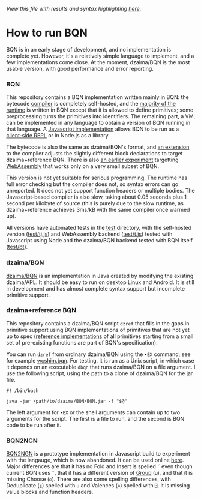 *View this file with results and syntax highlighting [here](https://mlochbaum.github.io/BQN/running.html).*

# How to run BQN

BQN is in an early stage of development, and no implementation is complete yet. However, it's a relatively simple language to implement, and a few implementations come close. At the moment, dzaima/BQN is the most usable version, with good performance and error reporting.

### BQN

This repository contains a BQN implementation written mainly in BQN: the bytecode [compiler](src/c.bqn) is completely self-hosted, and the [majority of the runtime](src/r.bqn) is written in BQN except that it is allowed to define primitives; some preprocessing turns the primitives into identifiers. The remaining part, a VM, can be implemented in any language to obtain a version of BQN running in that language. A [Javascript implementation](docs/bqn.js) allows BQN to be run as a [client-side REPL](https://mlochbaum.github.io/BQN/try.html) or in Node.js as a library.

The bytecode is also the same as dzaima/BQN's format, and [an extension](dc.bqn) to the compiler adjusts the slightly different block declarations to target dzaima+reference BQN. There is also [an earlier experiment](wc.bqn) targetting [WebAssembly](https://en.wikipedia.org/wiki/WebAssembly) that works only on a very small subset of BQN.

This version is not yet suitable for serious programming. The runtime has full error checking but the compiler does not, so syntax errors can go unreported. It does not yet support function headers or multiple bodies. The Javascript-based compiler is also slow, taking about 0.05 seconds plus 1 second per kilobyte of source (this is purely due to the slow runtime, as dzaima+reference achieves 3ms/kB with the same compiler once warmed up).

All versions have automated tests in the [test](test/) directory, with the self-hosted version ([test/tj.js](test/tj.js)) and WebAssembly backend  ([test/t.js](test/t.js)) tested with Javascript using Node and the dzaima/BQN backend tested with BQN itself ([test/bt](test/bt)).

### dzaima/BQN

[dzaima/BQN](https://github.com/dzaima/BQN/) is an implementation in Java created by modifying the existing dzaima/APL. It should be easy to run on desktop Linux and Android. It is still in development and has almost complete syntax support but incomplete primitive support.

### dzaima+reference BQN

This repository contains a dzaima/BQN script `dzref` that fills in the gaps in primitive support using BQN implementations of primitives that are not yet up to spec ([reference implementations](spec/reference.bqn) of all primitives starting from a small set of pre-existing functions are part of BQN's specification).

You can run `dzref` from ordinary dzaima/BQN using the `•EX` command; see for example [wcshim.bqn](wcshim.bqn). For testing, it is run as a Unix script, in which case it depends on an executable `dbqn` that runs dzaima/BQN on a file argument. I use the following script, using the path to a clone of dzaima/BQN for the jar file.

    #! /bin/bash
    
    java -jar /path/to/dzaima/BQN/BQN.jar -f "$@"

The left argument for `•EX` or the shell arguments can contain up to two arguments for the script. The first is a file to run, and the second is BQN code to be run after it.

### BQN2NGN

[BQN2NGN](https://github.com/mlochbaum/BQN2NGN) is a prototype implementation in Javascript build to experiment with the langauge, which is now abandoned. It can be used online [here](https://mlochbaum.github.io/BQN2NGN/web/index.html). Major differences are that it has no Fold and Insert is spelled `´` even though current BQN uses `˝`, that it has a different version of [Group](doc/group.md) (`⊔`), and that it is missing Choose (`◶`). There are also some spelling differences, with Deduplicate (`⍷`) spelled with `∪` and Valences (`⊘`) spelled with `⍠`. It is missing value blocks and function headers.
